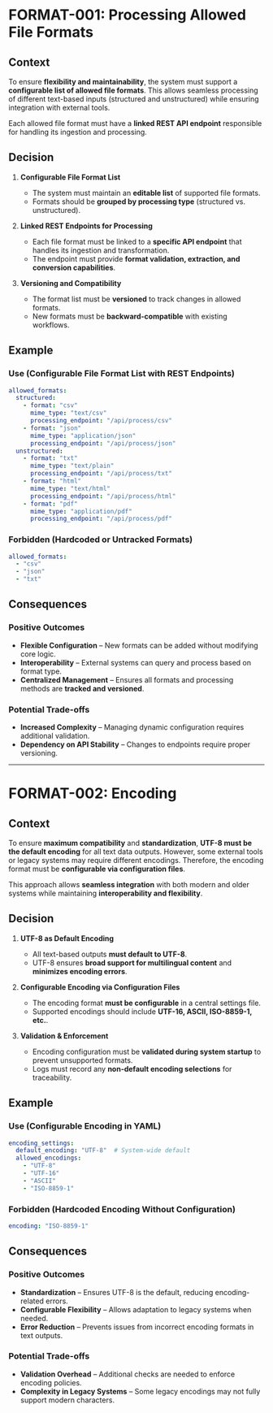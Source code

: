 # FORMAT-001: Processing Allowed File Formats

## Context

To ensure **flexibility and maintainability**, the system must support a **configurable list of allowed file formats**. This allows seamless processing of different text-based inputs (structured and unstructured) while ensuring integration with external tools.

Each allowed file format must have a **linked REST API endpoint** responsible for handling its ingestion and processing.

## Decision

1. **Configurable File Format List**
   - The system must maintain an **editable list** of supported file formats.
   - Formats should be **grouped by processing type** (structured vs. unstructured).

2. **Linked REST Endpoints for Processing**
   - Each file format must be linked to a **specific API endpoint** that handles its ingestion and transformation.
   - The endpoint must provide **format validation, extraction, and conversion capabilities**.

3. **Versioning and Compatibility**
   - The format list must be **versioned** to track changes in allowed formats.
   - New formats must be **backward-compatible** with existing workflows.

## Example

### Use (Configurable File Format List with REST Endpoints)
```yaml
allowed_formats:
  structured:
    - format: "csv"
      mime_type: "text/csv"
      processing_endpoint: "/api/process/csv"
    - format: "json"
      mime_type: "application/json"
      processing_endpoint: "/api/process/json"
  unstructured:
    - format: "txt"
      mime_type: "text/plain"
      processing_endpoint: "/api/process/txt"
    - format: "html"
      mime_type: "text/html"
      processing_endpoint: "/api/process/html"
    - format: "pdf"
      mime_type: "application/pdf"
      processing_endpoint: "/api/process/pdf"
```

### Forbidden (Hardcoded or Untracked Formats)
```yaml
allowed_formats:
  - "csv"
  - "json"
  - "txt"
```

## Consequences

### **Positive Outcomes**
- **Flexible Configuration** – New formats can be added without modifying core logic.
- **Interoperability** – External systems can query and process based on format type.
- **Centralized Management** – Ensures all formats and processing methods are **tracked and versioned**.

### **Potential Trade-offs**
- **Increased Complexity** – Managing dynamic configuration requires additional validation.
- **Dependency on API Stability** – Changes to endpoints require proper versioning.

---

# FORMAT-002: Encoding

## Context

To ensure **maximum compatibility** and **standardization**, **UTF-8 must be the default encoding** for all text data outputs. However, some external tools or legacy systems may require different encodings. Therefore, the encoding format must be **configurable via configuration files**.

This approach allows **seamless integration** with both modern and older systems while maintaining **interoperability and flexibility**.

## Decision

1. **UTF-8 as Default Encoding**
   - All text-based outputs **must default to UTF-8**.
   - UTF-8 ensures **broad support for multilingual content** and **minimizes encoding errors**.

2. **Configurable Encoding via Configuration Files**
   - The encoding format **must be configurable** in a central settings file.
   - Supported encodings should include **UTF-16, ASCII, ISO-8859-1, etc.**.

3. **Validation & Enforcement**
   - Encoding configuration must be **validated during system startup** to prevent unsupported formats.
   - Logs must record any **non-default encoding selections** for traceability.

## Example

### Use (Configurable Encoding in YAML)
```yaml
encoding_settings:
  default_encoding: "UTF-8"  # System-wide default
  allowed_encodings:
    - "UTF-8"
    - "UTF-16"
    - "ASCII"
    - "ISO-8859-1"
```

### Forbidden (Hardcoded Encoding Without Configuration)
```yaml
encoding: "ISO-8859-1"
```

## Consequences

### **Positive Outcomes**
- **Standardization** – Ensures UTF-8 is the default, reducing encoding-related errors.
- **Configurable Flexibility** – Allows adaptation to legacy systems when needed.
- **Error Reduction** – Prevents issues from incorrect encoding formats in text outputs.

### **Potential Trade-offs**
- **Validation Overhead** – Additional checks are needed to enforce encoding policies.
- **Complexity in Legacy Systems** – Some legacy encodings may not fully support modern characters.
